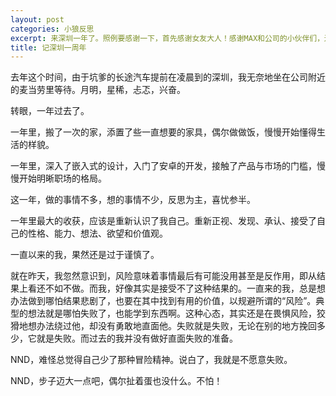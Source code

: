 ```yaml
---
layout: post
categories: 小狼反思
excerpt: 来深圳一年了。照例要感谢一下，首先感谢女友大人！感谢MAX和公司的小伙伴们，还有深圳和工大的小伙们！还有最最亲爱的你们啦~
title: 记深圳一周年
---
```


去年这个时间，由于坑爹的长途汽车提前在凌晨到的深圳，我无奈地坐在公司附近的麦当劳里等待。月明，星稀，忐忑，兴奋。

转眼，一年过去了。

一年里，搬了一次的家，添置了些一直想要的家具，偶尔做做饭，慢慢开始懂得生活的样貌。

一年里，深入了嵌入式的设计，入门了安卓的开发，接触了产品与市场的门槛，慢慢开始明晰职场的格局。

这一年，做的事情不多，想的事情不少，反思为主，喜忧参半。

一年里最大的收获，应该是重新认识了我自己。重新正视、发现、承认、接受了自己的性格、能力、想法、欲望和价值观。

一直以来的我，果然还是过于谨慎了。

就在昨天，我忽然意识到，风险意味着事情最后有可能没用甚至是反作用，即从结果上看还不如不做。而我，好像其实是接受不了这种结果的。一直来的我，总是想办法做到哪怕结果悲剧了，也要在其中找到有用的价值，以规避所谓的“风险”。典型的想法就是哪怕失败了，也能学到东西啊。这种心态，其实还是在畏惧风险，狡猾地想办法绕过他，却没有勇敢地直面他。失败就是失败，无论在别的地方挽回多少，它就是失败。而过去的我并没有做好直面失败的准备。

NND，难怪总觉得自己少了那种冒险精神。说白了，我就是不愿意失败。

NND，步子迈大一点吧，偶尔扯着蛋也没什么。不怕！
